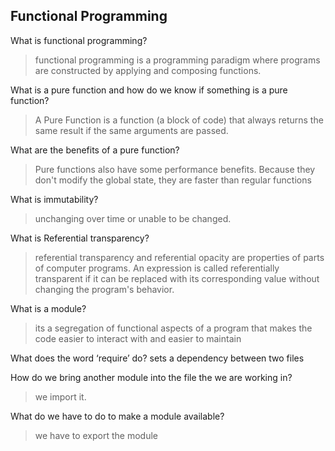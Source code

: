 ## Functional Programming

What is functional programming?
> functional programming is a programming paradigm where programs are constructed by applying and composing functions.

What is a pure function and how do we know if something is a pure function?
>A Pure Function is a function (a block of code) that always returns the same result if the same arguments are passed.

What are the benefits of a pure function?
>Pure functions also have some performance benefits. Because they don't modify the global state, they are faster than regular functions

What is immutability?
>unchanging over time or unable to be changed.

What is Referential transparency?
> referential transparency and referential opacity are properties of parts of computer programs. An expression is called referentially transparent if it can be replaced with its corresponding value without changing the program's behavior.

What is a module?
>its a segregation of functional aspects of a program that makes the code easier to interact with and easier to maintain

What does the word ‘require’ do?
sets a dependency between two files


How do we bring another module into the file the we are working in?
>we import it. 

What do we have to do to make a module available?
>we have to export the module
